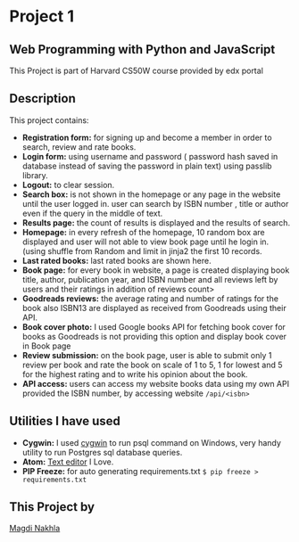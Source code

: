 # Project 1

## Web Programming with Python and JavaScript
This Project is part of Harvard CS50W course provided by edx portal

## Description
This project contains:
* __Registration form:__ for signing up and become a member in order to search, review and rate books.
* __Login form:__ using username and password ( password hash saved in database instead of saving the password in plain text) using passlib library.
* __Logout:__ to clear session.
* __Search box:__ is not shown in the homepage or any page in the website until the user logged in.
  user can search by ISBN number , title or author even if the query in the middle of text.
* __Results page:__ the count of results is displayed and the results of search.
* __Homepage:__ in every refresh of the homepage, 10 random box are displayed and user will not able to view book page until he login in. (using shuffle from Random and limit in jinja2 the first 10 records.
* __Last rated books:__ last rated books are shown here.
* __Book page:__ for every book in website, a page is created displaying book title, author, publication year, and ISBN number and all reviews left by users and their ratings in addition of reviews count>
* __Goodreads reviews:__ the average rating and number of ratings for the book also ISBN13 are displayed as received from  Goodreads using their API.
* __Book cover photo:__ I used Google books API for fetching book cover for books as Goodreads is not providing this option and display book cover in Book page
* __Review submission:__ on the book page, user is able to submit only 1 review per book and rate the book on scale of 1 to 5, 1 for lowest and 5 for the highest rating and to write his opinion about the book.
* __API access:__ users can access my website books data using my own API provided the ISBN number, by accessing website ```/api/<isbn>```

## Utilities I have used
* __Cygwin:__ I used [cygwin](https://cygwin.com/) to run psql command on Windows, very handy utility to run Postgres sql database queries.
* __Atom:__ [Text editor](https://atom.io/) I Love.
* __PIP Freeze:__ for auto generating requirements.txt ```$ pip freeze > requirements.txt```

## This Project by
[Magdi Nakhla](https://fb.me/nakhla)
